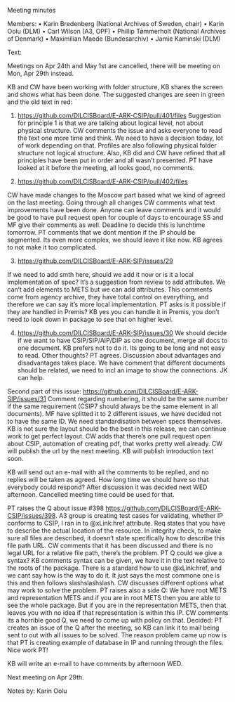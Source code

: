 Meeting minutes

Members: 
•	Karin Bredenberg (National Archives of Sweden, chair)
•	Karin Oolu (DLM)
•	Carl Wilson (A3, OPF) 
•	Phillip Tømmerholt (National Archives of Denmark)
•	Maximilian Maede (Bundesarchiv)
•	Jamie Kaminski (DLM)

Text:

Meetings on Apr 24th and May 1st are cancelled, there will be meeting on Mon, Apr 29th instead.

KB and CW have been working with folder structure, KB shares the screen and shows what has been done. The suggested changes are seen in green and the old text in red:

1.	https://github.com/DILCISBoard/E-ARK-CSIP/pull/401/files 
Suggestion for principle 1 is that we are talking about logical level, not about physical structure. CW comments the issue and asks everyone to read the text one more time and think. We need to have a decision today, lot of work depending on that. Profiles are also following physical folder structure not logical structure. Also, KB did and CW have refined that all principles have been put in order and all wasn’t presented. PT have looked at it before the meeting, all looks good, no comments.  

2.	 https://github.com/DILCISBoard/E-ARK-CSIP/pull/402/files 

CW have made changes to the Moscow part based what we kind of agreed on the last meeting. Going through all changes CW comments what text improvements have been done. Anyone can leave comments and it would be good to have pull request open for couple of days to encourage SS and MF give their comments as well. 
Deadline to decide this is lunchtime tomorrow. PT comments that we dont mention if the IP should be segmented. Its even more complex, we should leave it like now. KB agrees to not make it too complicated.  

3.	https://github.com/DILCISBoard/E-ARK-SIP/issues/29 

If we need to add smth here, should we add it now or is it a local implementation of spec? It’s a suggestion from review to add attributes. We can’t add elements to METS but we can add attributes. This comments come from agency archive, they have total control on everything, and therefore we can say it’s more local implementation. PT asks is it possible if they are handled in Premis? KB yes you can handle it in Premis, you don’t need to look down in package to see that on higher level.  

4.	https://github.com/DILCISBoard/E-ARK-SIP/issues/30 
We should decide if we want to have CSIP/SIP/AIP/DIP as one document, merge all docs to one document.  KB prefers not to do it. Its going to be long and not easy to read. Other thoughts? PT agrees. Discussion about advantages and disadvantages takes place. We have comment that different documents should be related, we need to incl an image to show the connections. JK can help.  

Second part of this issue: https://github.com/DILCISBoard/E-ARK-SIP/issues/31 
Comment regarding numbering, it should be the same number if the same requirement (CSIP7 should always be the same element in all documents). MF have splitted it to 2 different issues, we have decided not to have the same ID. We need standardisation between specs themselves. KB is not sure the layout should be the best in this release, we can continue work to get perfect layout. CW adds that  there’s one pull request open about CSIP, automation of creating pdf, that works pretty well already. CW will publish the url by the next meeting. KB will publish introduction text soon. 

KB will send out an e-mail with all the comments to be replied, and no replies will be taken as agreed. How long time we should have so that everybody could respond? After discussion it was decided next WED afternoon. Cancelled meeting time could be used for that. 

PT raises the Q  about issue #398 https://github.com/DILCISBoard/E-ARK-CSIP/issues/398. A3 group is creating test cases for validating, whether IP conforms to CSIP, I ran in to @xLink:href attribute. Req states that you have to describe the actual location of the resource. In integrity check, to make sure all files are described, it doesn’t state specifically how to describe this file path URL. CW comments that it has been discussed and there is no legal URL for a relative file path, there’s the problem. PT Q could we give a syntax? KB comments syntax can be given, we have it in the text relative to the roots of the package. There is a standard how to use @xLink:href, and we cant say how is the way to do it. It just says the most commone one is this and then follows slashslashslash. CW discusses different options what may work to solve the problem. 
PT raises also a side Q: We have root METS and representation METS and if you are in root METS then you are able to see the whole package. But if you are in the representation METS, then that leaves you with no idea if that representation is within this IP.  CW comments its a horrible good Q, we need to come up with policy on that. Decided: PT creates an issue of the Q after the meeting, so KB can link it to mail being sent to out with all issues to be solved. The reason problem came up now is that PT is creating example of database in IP and running through the files. Nice work PT! 

KB will write an e-mail to have comments by afternoon WED.
 
Next meeting on Apr 29th. 

Notes by: Karin Oolu
